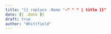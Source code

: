 ```yaml
---
title: "{{ replace .Name "-" " " | title }}"
date: {{ .Date }}
draft: true
author: "Whittfield"
---
```


